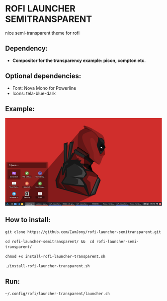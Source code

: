 # ROFI LAUNCHER SEMITRANSPARENT
nice semi-transparent theme for rofi

## Dependency:
* **Compositor for the transparency example: picon, compton etc.**

## Optional dependencies:
* Font: Nova Mono for Powerline
* Icons: tela-blue-dark


## Example:
![GitHub Logo](/rofi.png)

## How to install:
`git clone https://github.com/IamJony/rofi-launcher-semitransparent.git`

`cd rofi-launcher-semitransparent/ &&  cd rofi-launcher-semi-transparent/`

`chmod +x install-rofi-launcher-transparent.sh`

`./install-rofi-launcher-transparent.sh`

## Run:
`~/.config/rofi/launcher-transparent/launcher.sh`
